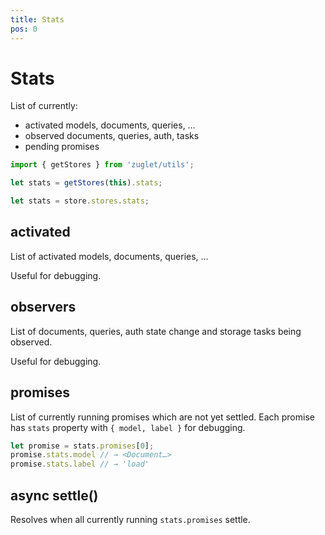 ```yaml
---
title: Stats
pos: 0
---
```


# Stats

List of currently:

* activated models, documents, queries, …
* observed documents, queries, auth, tasks
* pending promises

``` javascript
import { getStores } from 'zuglet/utils';

let stats = getStores(this).stats;
```

``` javascript
let stats = store.stores.stats;
```

## activated

List of activated models, documents, queries, …

Useful for debugging.

## observers

List of documents, queries, auth state change and storage tasks being observed.

Useful for debugging.

## promises

List of currently running promises which are not yet settled. Each promise has `stats` property with `{ model, label }` for debugging.

``` javascript
let promise = stats.promises[0];
promise.stats.model // → <Document…>
promise.stats.label // → 'load'
```

## async settle()

Resolves when all currently running `stats.promises` settle.
